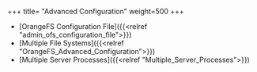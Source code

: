 +++
title= "Advanced Configuration"
weight=500
+++

- [OrangeFS Configuration File]({{<relref "admin_ofs_configuration_file">}})
- [Multiple File Systems]({{<relref "OrangeFS_Advanced_Configuration">}})
- [Multiple Server Processes]({{<relref "Multiple_Server_Processes">}})
